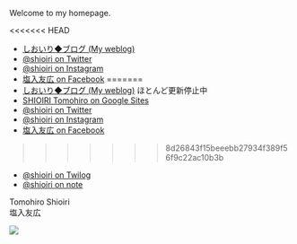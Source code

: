 Welcome to my homepage.

<<<<<<< HEAD
- [しおいり◆ブログ (My weblog)](https://shioiri.wordpress.com/)
- [@shioiri on Twitter](https://twitter.com/shioiri/)
- [@shioiri on Instagram](https://instagram.com/shioiri/)
- [塩入友広 on Facebook](https://www.facebook.com/tomohiro.shioiri/)
=======
- [しおいり◆ブログ (My weblog)](https://smile.shioiri.jp) ほとんど更新停止中
- [SHIOIRI Tomohiro on Google Sites](https://sites.google.com/view/shioiri)
- [@shioiri on Twitter](https://twitter.com/shioiri)
- [@shioiri on Instagram](https://instagram.com/shioiri)
- [塩入友広 on Facebook](https://www.facebook.com/tomohiro.shioiri)
>>>>>>> 8d26843f15beeebb27934f389f56f9c22ac10b3b
- [@shioiri on Twilog](https://twilog.org/shioiri)
- [@shioiri on note](https://note.com/shioiri)

Tomohiro Shioiri  
塩入友広

<img src="https://ss1.xrea.com/shioiri.s1001.xrea.com/x/cgi-bin/npc/npc.cgi?i=/virtual/shioiri/npc.idx&L=shioiri&p=on&d=1000,0">
